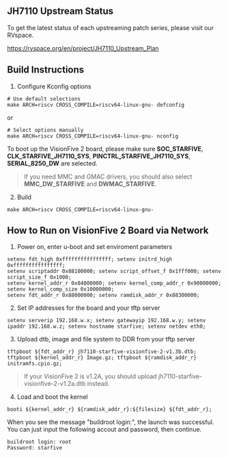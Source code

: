 ## JH7110 Upstream Status ##

To get the latest status of each upstreaming patch series, please visit
our RVspace.

https://rvspace.org/en/project/JH7110_Upstream_Plan

## Build Instructions ##

1. Configure Kconfig options

```shell
# Use default selections
make ARCH=riscv CROSS_COMPILE=riscv64-linux-gnu- defconfig
```

or

```shell
# Select options manually
make ARCH=riscv CROSS_COMPILE=riscv64-linux-gnu- nconfig
```

To boot up the VisionFive 2 board, please make sure **SOC_STARFIVE**, 
**CLK_STARFIVE_JH7110_SYS**, **PINCTRL_STARFIVE_JH7110_SYS**, 
**SERIAL_8250_DW** are selected.
> If you need MMC and GMAC drivers, you should also select
**MMC_DW_STARFIVE** and **DWMAC_STARFIVE**.

2. Build
```shell
make ARCH=riscv CROSS_COMPILE=riscv64-linux-gnu-
```

## How to Run on VisionFive 2 Board via Network ##

1. Power on, enter u-boot and set enviroment parameters
```
setenv fdt_high 0xffffffffffffffff; setenv initrd_high 0xffffffffffffffff;
setenv scriptaddr 0x88100000; setenv script_offset_f 0x1fff000; setenv script_size_f 0x1000;
setenv kernel_addr_r 0x84000000; setenv kernel_comp_addr_r 0x90000000; setenv kernel_comp_size 0x10000000;
setenv fdt_addr_r 0x88000000; setenv ramdisk_addr_r 0x88300000;
```
2. Set IP addresses for the board and your tftp server
```
setenv serverip 192.168.w.x; setenv gatewayip 192.168.w.y; setenv ipaddr 192.168.w.z; setenv hostname starfive; setenv netdev eth0;
```
3. Upload dtb, image and file system to DDR from your tftp server
```
tftpboot ${fdt_addr_r} jh7110-starfive-visionfive-2-v1.3b.dtb; tftpboot ${kernel_addr_r} Image.gz; tftpboot ${ramdisk_addr_r} initramfs.cpio.gz;
```
> If your VisionFive 2 is v1.2A, you should upload jh7110-starfive-visionfive-2-v1.2a.dtb instead.
4. Load and boot the kernel
```
booti ${kernel_addr_r} ${ramdisk_addr_r}:${filesize} ${fdt_addr_r};
```
When you see the message "buildroot login:", the launch was successful.
You can just input the following accout and password, then continue.
```
buildroot login: root
Password: starfive
```
